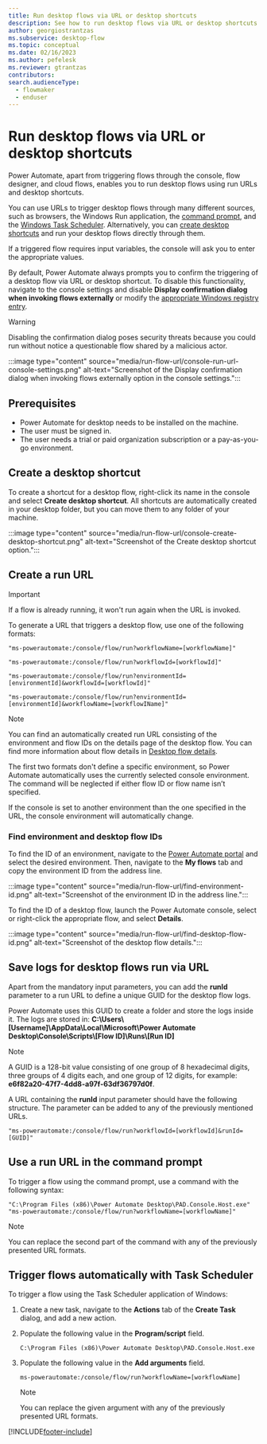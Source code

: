```yaml
---
title: Run desktop flows via URL or desktop shortcuts
description: See how to run desktop flows via URL or desktop shortcuts.
author: georgiostrantzas
ms.subservice: desktop-flow
ms.topic: conceptual
ms.date: 02/16/2023
ms.author: pefelesk
ms.reviewer: gtrantzas
contributors:
search.audienceType: 
  - flowmaker
  - enduser
---
```


# Run desktop flows via URL or desktop shortcuts

Power Automate, apart from triggering flows through the console, flow designer, and cloud flows, enables you to run desktop flows using run URLs and desktop shortcuts.

You can use URLs to trigger desktop flows through many different sources, such as browsers, the Windows Run application, the [command prompt](#use-a-run-url-in-the-command-prompt), and the [Windows Task Scheduler](#trigger-flows-automatically-with-task-scheduler). Alternatively, you can [create desktop shortcuts](#create-a-desktop-shortcut) and run your desktop flows directly through them.

If a triggered flow requires input variables, the console will ask you to enter the appropriate values.

By default, Power Automate always prompts you to confirm the triggering of a desktop flow via URL or desktop shortcut. To disable this functionality, navigate to the console settings and disable **Display confirmation dialog when invoking flows externally** or modify the [appropriate Windows registry entry](governance.md#configure-power-automate-for-desktop-confirmation-dialog-when-invoking-flows-using-a-url-or-desktop-shortcut).

> [!WARNING]
> Disabling the confirmation dialog poses security threats because you could run without notice a questionable flow shared by a malicious actor.

:::image type="content" source="media/run-flow-url/console-run-url-console-settings.png" alt-text="Screenshot of the Display confirmation dialog when invoking flows externally option in the console settings.":::

## Prerequisites

- Power Automate for desktop needs to be installed on the machine.
- The user must be signed in.
- The user needs a trial or paid organization subscription or a pay-as-you-go environment.

## Create a desktop shortcut

To create a shortcut for a desktop flow, right-click its name in the console and select **Create desktop shortcut**. All shortcuts are automatically created in your desktop folder, but you can move them to any folder of your machine.

:::image type="content" source="media/run-flow-url/console-create-desktop-shortcut.png" alt-text="Screenshot of the Create desktop shortcut option.":::

## Create a run URL

> [!Important]
> If a flow is already running, it won't run again when the URL is invoked.

To generate a URL that triggers a desktop flow, use one of the following formats:

```
"ms-powerautomate:/console/flow/run?workflowName=[workflowName]"
```

```
"ms-powerautomate:/console/flow/run?workflowId=[workflowId]"
```

```
"ms-powerautomate:/console/flow/run?environmentId=[environmentId]&workflowId=[workflowId]"
```

```
"ms-powerautomate:/console/flow/run?environmentId=[environmentId]&workflowName=[workflowIName]"
```

> [!NOTE]
> You can find an automatically created run URL consisting of the environment and flow IDs on the details page of the desktop flow. You can find more information about flow details in [Desktop flow details](console.md#desktop-flow-details).

The first two formats don't define a specific environment, so Power Automate automatically uses the currently selected console environment. The command will be neglected if either flow ID or flow name isn’t specified.

If the console is set to another environment than the one specified in the URL, the console environment will automatically change.

### Find environment and desktop flow IDs

To find the ID of an environment, navigate to the [Power Automate portal](https://make.powerautomate.com) and select the desired environment. Then, navigate to the **My flows** tab and copy the environment ID from the address line.

:::image type="content" source="media/run-flow-url/find-environment-id.png" alt-text="Screenshot of the environment ID in the address line.":::

To find the ID of a desktop flow, launch the Power Automate console, select or right-click the appropriate flow, and select **Details**.

:::image type="content" source="media/run-flow-url/find-desktop-flow-id.png" alt-text="Screenshot of the desktop flow details.":::

## Save logs for desktop flows run via URL

Apart from the mandatory input parameters, you can add the **runId** parameter to a run URL to define a unique GUID for the desktop flow logs.

Power Automate uses this GUID to create a folder and store the logs inside it. The logs are stored in: **C:\Users\\[Username]\AppData\Local\Microsoft\Power Automate Desktop\Console\Scripts\\[Flow ID]\Runs\\[Run ID]**

> [!NOTE]
> A GUID is a 128-bit value consisting of one group of 8 hexadecimal digits, three groups of 4 digits each, and one group of 12 digits, for example: **e6f82a20-47f7-4dd8-a97f-63df36797d0f**.

A URL containing the **runId** input parameter should have the following structure. The parameter can be added to any of the previously mentioned URLs.

```
"ms-powerautomate:/console/flow/run?workflowId=[workflowId]&runId=[GUID]"
```

## Use a run URL in the command prompt

To trigger a flow using the command prompt, use a command with the following syntax:

```
"C:\Program Files (x86)\Power Automate Desktop\PAD.Console.Host.exe" "ms-powerautomate:/console/flow/run?workflowName=[workflowName]"
```

> [!NOTE]
> You can replace the second part of the command with any of the previously presented URL formats.

## Trigger flows automatically with Task Scheduler

To trigger a flow using the Task Scheduler application of Windows:

1. Create a new task, navigate to the **Actions** tab of the **Create Task** dialog, and add a new action.

1. Populate the following value in the **Program/script** field.

    ```
    C:\Program Files (x86)\Power Automate Desktop\PAD.Console.Host.exe
    ```

1. Populate the following value in the **Add arguments** field.

    ```
    ms-powerautomate:/console/flow/run?workflowName=[workflowName]
    ```

    >[!NOTE]
    > You can replace the given argument with any of the previously presented URL formats.

[!INCLUDE[footer-include](../includes/footer-banner.md)]

